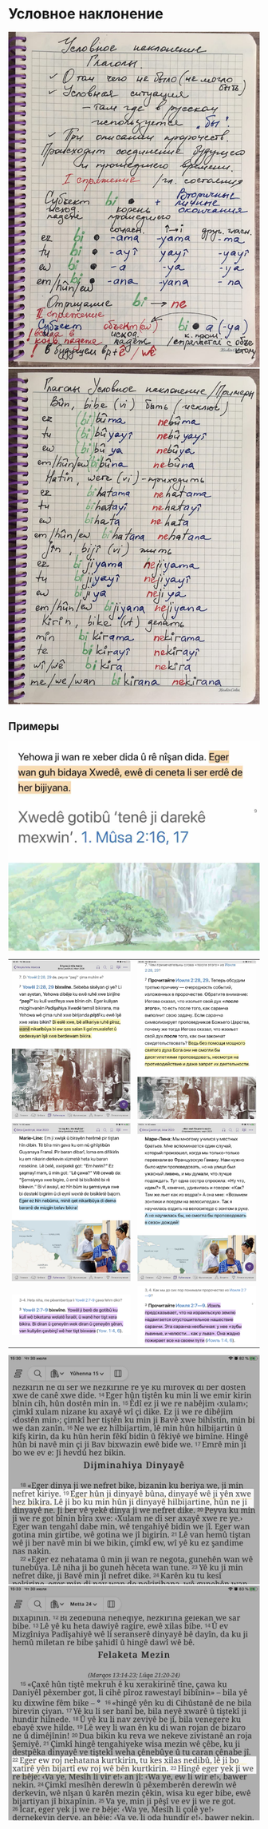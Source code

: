 # Условное наклонение

![](../assets/Условное-наклонение/условное-наклонение-1.jpg)
![](../assets/Условное-наклонение/условное-наклонение-2.jpg)

## Примеры

![](../assets/Условное-наклонение/условное-наклонение-7.jpg)

|                                                              |                                                              |
| ------------------------------------------------------------ | ------------------------------------------------------------ |
| ![](../assets/Условное-наклонение/условное-наклонение-3.jpg) | ![](../assets/Условное-наклонение/условное-наклонение-4.jpg) |
| ![](../assets/Условное-наклонение/условное-наклонение-5.jpg) | ![](../assets/Условное-наклонение/условное-наклонение-6.jpg) |
| ![](../assets/Условное-наклонение/условное-наклонение-8-1.png) | ![](../assets/Условное-наклонение/условное-наклонение-8-2.png) |

![](../assets/Условное-наклонение/условное-наклонение-10.jpg)
![](../assets/Условное-наклонение/условное-наклонение-11.jpg)
